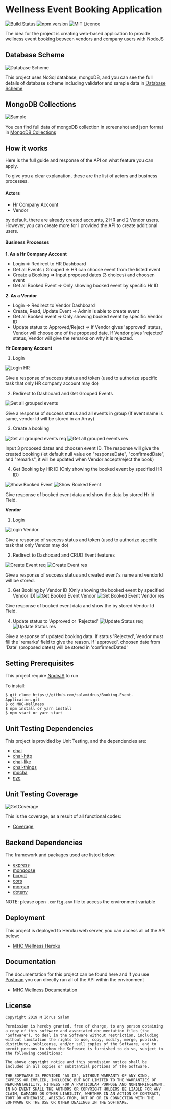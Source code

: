 # Wellness Event Booking Application

[![Build Status](https://travis-ci.org/joemccann/dillinger.svg?branch=master)](https://travis-ci.org/joemccann/dillinger) [![npm version](https://img.shields.io/npm/v/react.svg?style=flat)](https://www.npmjs.com/package/react) ![MIT Licence](https://badges.frapsoft.com/os/mit/mit.svg?v=103)

The idea for the project is creating web-based application to provide wellness event booking between vendors and company users with NodeJS

## Database Scheme

![Database Scheme](https://res.cloudinary.com/drovood07/image/upload/v1557213537/database_scheme_tuzq9l.png)

This project uses NoSql database, mongoDB, and you can see the full details of database scheme including validator and sample data in [Database Scheme](https://mhc-wellness.herokuapp.com/erd.html)

## MongoDB Collections

![Sample](https://res.cloudinary.com/drovood07/image/upload/v1557213746/Mongodb_Collection_r7qmne.png)

You can find full data of mongoDB collection in screenshot and json format in [MongoDB Collections](https://mhc-wellness.herokuapp.com/mongodb.pdf)

## How it works

Here is the full guide and response of the API on what feature you can apply.

To give you a clear explanation, these are the list of actors and business processes.

#### Actors

- Hr Company Account
- Vendor

by default, there are already created accounts, 2 HR and 2 Vendor users. However, you can create more for I provided the API to create additional users.

#### Business Processes

**1. As a Hr Company Account**

- Login => Redirect to HR Dashboard
- Get all Events / Grouped => HR can choose event from the listed event
- Create a Booking => Input proposed dates (3 choices) and choosen event
- Get all Booked Event => Only showing booked event by specific Hr ID

**2. As a Vendor**

- Login => Redirect to Vendor Dashboard
- Create, Read, Update Event => Admin is able to create event
- Get all Booked event => Only showing booked event by specific Vendor ID
- Update status to Approved/Reject => If Vendor gives 'approved' status, Vendor will choose one of the proposed date. If Vendor gives 'rejected' status, Vendor will give the remarks on why it is rejected.

**Hr Company Account**

1. Login

![Login HR](https://res.cloudinary.com/drovood07/image/upload/v1557210111/Screen_Shot_2019-05-07_at_1.21.26_PM_g0hjvz.png)

Give a response of success status and token (used to authorize specific task that only HR company account may do)

2. Redirect to Dashboard and Get Grouped Events

![Get all grouped events](https://res.cloudinary.com/drovood07/image/upload/v1557210380/Screen_Shot_2019-05-07_at_1.25.54_PM_nzcqmq.png)

Give a response of success status and all events in group (If event name is same, vendor Id will be stored in an Array)

3. Create a booking

![Get all grouped events req](https://res.cloudinary.com/drovood07/image/upload/v1557210875/Screen_Shot_2019-05-07_at_1.34.03_PM_e5ce0w.png)
![Get all grouped events res](https://res.cloudinary.com/drovood07/image/upload/v1557210874/Screen_Shot_2019-05-07_at_1.33.54_PM_o3vsmv.png)

Input 3 proposed dates and choosen event ID. The response will give the created booking (let default null value on "responseDate", "confirmedDate", and "remarks", it will be updated when Vendor accept/reject the book)

4. Get Booking by HR ID (Only showing the booked event by specified HR ID)

![Show Booked Event](https://res.cloudinary.com/drovood07/image/upload/v1557211234/Screen_Shot_2019-05-07_at_1.40.04_PM_zjfw7k.png)
![Show Booked Event](https://res.cloudinary.com/drovood07/image/upload/v1557211326/Screen_Shot_2019-05-07_at_1.41.49_PM_kdifkf.png)

Give response of booked event data and show the data by stored Hr Id Field.

**Vendor**

1. Login

![Login Vendor](https://res.cloudinary.com/drovood07/image/upload/v1557211754/Screen_Shot_2019-05-07_at_1.48.37_PM_dpmgfl.png)

Give a response of success status and token (used to authorize specific task that only Vendor may do)

2. Redirect to Dashboard and CRUD Event features

![Create Event req](https://res.cloudinary.com/drovood07/image/upload/v1557211923/Screen_Shot_2019-05-07_at_1.51.43_PM_kdv1oa.png)
![Create Event res](https://res.cloudinary.com/drovood07/image/upload/v1557212056/Screen_Shot_2019-05-07_at_1.53.29_PM_bac3kt.png)

Give a response of success status and created event's name and vendorId will be stored.

3. Get Booking by Vendor ID (Only showing the booked event by specified Vendor ID)
   ![Get Booked Event Vendor](https://res.cloudinary.com/drovood07/image/upload/v1557212475/Screen_Shot_2019-05-07_at_2.00.58_PM_zwn5nx.png)
   ![Get Booked Event Vendor res](https://res.cloudinary.com/drovood07/image/upload/v1557212555/Screen_Shot_2019-05-07_at_2.02.07_PM_gnqs4m.png)

Give response of booked event data and show the by stored Vendor Id Field.

4. Update status to 'Approved or 'Rejected'
   ![Update Status req](https://res.cloudinary.com/drovood07/image/upload/v1557212685/Screen_Shot_2019-05-07_at_2.04.23_PM_cfrdb4.png)
   ![Update Status res](https://res.cloudinary.com/drovood07/image/upload/v1557212737/Screen_Shot_2019-05-07_at_2.05.20_PM_zrglqo.png)

Give a response of updated booking data. If status 'Rejected', Vendor must fill the 'remarks' field to give the reason. If 'approved', choosen date from 'Date' (proposed dates) will be stored in 'confirmedDated'

## Setting Prerequisites

This project require [NodeJS](https://nodejs.org/) to run

To install:

```
$ git clone https://github.com/salamidrus/Booking-Event-Application.git
$ cd MHC-Wellness
$ npm install or yarn install
$ npm start or yarn start
```

## Unit Testing Dependencies

This project is provided by Unit Testing, and the dependencies are:

- [chai](https://www.chaijs.com/)
- [chai-http](https://www.chaijs.com/plugins/chai-http/)
- [chai-like](https://www.npmjs.com/package/chai-like)
- [chai-things](https://www.chaijs.com/plugins/chai-things/)
- [mocha](https://mochajs.org/)
- [nyc](https://www.npmjs.com/package/nyc)

## Unit Testing Coverage

![GetCoverage](https://res.cloudinary.com/drovood07/image/upload/v1557220864/Screen_Shot_2019-05-07_at_4.20.48_PM_nfksqu.png)

This is the coverage, as a result of all functional codes:

- [Coverage](https://mhc-wellness.herokuapp.com/coverage/)

## Backend Dependencies

The framework and packages used are listed below:

- [express](https://www.express.com/)
- [mongoose](https://mongoosejs.com)
- [bcrypt](https://www.npmjs.com/package/bcrypt)
- [cors](https://www.npmjs.com/package/bcrypt)
- [morgan](https://www.npmjs.com/package/morgan)
- [dotenv](https://www.npmjs.com/package/dotenv)

NOTE: please open `.config.env` file to access the environment variable

## Deployment

This project is deployed to Heroku web server, you can access all of the API below:

- [MHC Wellness Heroku](https://mhc-wellness.herokuapp.com)

## Documentation

The documentation for this project can be found here and if you use [Postman](https://www.getpostman.com/) you can directly run all of the API within the environment

- [MHC Wellness Documentation](https://documenter.getpostman.com/view/6658461/S1LsZr4e#3a1a78ed-1537-44f1-8466-9987acdc3967)

## License

```
Copyright 2019 M Idrus Salam

Permission is hereby granted, free of charge, to any person obtaining a copy of this software and associated documentation files (the "Software"), to deal in the Software without restriction, including without limitation the rights to use, copy, modify, merge, publish, distribute, sublicense, and/or sell copies of the Software, and to permit persons to whom the Software is furnished to do so, subject to the following conditions:

The above copyright notice and this permission notice shall be included in all copies or substantial portions of the Software.

THE SOFTWARE IS PROVIDED "AS IS", WITHOUT WARRANTY OF ANY KIND, EXPRESS OR IMPLIED, INCLUDING BUT NOT LIMITED TO THE WARRANTIES OF MERCHANTABILITY, FITNESS FOR A PARTICULAR PURPOSE AND NONINFRINGEMENT. IN NO EVENT SHALL THE AUTHORS OR COPYRIGHT HOLDERS BE LIABLE FOR ANY CLAIM, DAMAGES OR OTHER LIABILITY, WHETHER IN AN ACTION OF CONTRACT, TORT OR OTHERWISE, ARISING FROM, OUT OF OR IN CONNECTION WITH THE SOFTWARE OR THE USE OR OTHER DEALINGS IN THE SOFTWARE.
```
